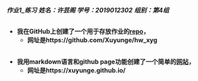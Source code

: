 ___作业1_练习___
___姓名：许芸阁___
___学号：2019012302___
___组别：第4组___
##
- **我</font>在GitHub上创建了一个用于存放作业的[repo](https://github.com/Xuyunge/hw_xyg)，**
    - **网址是https://github.com/Xuyunge/hw_xyg**

##

- **我用markdown语言和github page功能创建了一个简单的[网站](https://xuyunge.github.io/)，**
    - **网址是https://xuyunge.github.io/**







